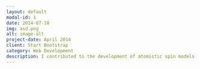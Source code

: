 ```yaml
---
layout: default
modal-id: 1
date: 2014-07-18
img: asd.png
alt: image-alt
project-date: April 2014
client: Start Bootstrap
category: Web Development
description: I contributed to the development of atomistic spin models tailored to reproduce the magnetic properties of ferromagnetic and antiferromagnetic materials.
---
```

